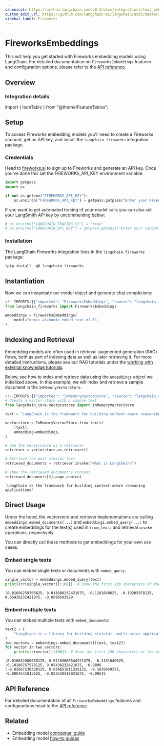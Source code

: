 ```yaml
---
canonical: https://python.langchain.com/v0.2/docs/integrations/text_embedding/fireworks/
custom_edit_url: https://github.com/langchain-ai/langchain/edit/master/docs/docs/integrations/text_embedding/fireworks.ipynb
sidebar_label: Fireworks
---
```


# FireworksEmbeddings

This will help you get started with Fireworks embedding models using LangChain. For detailed documentation on `FireworksEmbeddings` features and configuration options, please refer to the [API reference](https://api.python.langchain.com/en/latest/embeddings/langchain_fireworks.embeddings.FireworksEmbeddings.html).

## Overview

### Integration details

import { ItemTable } from "@theme/FeatureTables";

<ItemTable category="text_embedding" item="Fireworks" />


## Setup

To access Fireworks embedding models you'll need to create a Fireworks account, get an API key, and install the `langchain-fireworks` integration package.

### Credentials

Head to [fireworks.ai](https://fireworks.ai/) to sign up to Fireworks and generate an API key. Once you’ve done this set the FIREWORKS_API_KEY environment variable:

```python
import getpass
import os

if not os.getenv("FIREWORKS_API_KEY"):
    os.environ["FIREWORKS_API_KEY"] = getpass.getpass("Enter your Fireworks API key: ")
```

If you want to get automated tracing of your model calls you can also set your [LangSmith](https://docs.smith.langchain.com/) API key by uncommenting below:

```python
# os.environ["LANGCHAIN_TRACING_V2"] = "true"
# os.environ["LANGCHAIN_API_KEY"] = getpass.getpass("Enter your LangSmith API key: ")
```

### Installation

The LangChain Fireworks integration lives in the `langchain-fireworks` package:

```python
%pip install -qU langchain-fireworks
```

## Instantiation

Now we can instantiate our model object and generate chat completions:

```python
<!--IMPORTS:[{"imported": "FireworksEmbeddings", "source": "langchain_fireworks", "docs": "https://api.python.langchain.com/en/latest/embeddings/langchain_fireworks.embeddings.FireworksEmbeddings.html", "title": "FireworksEmbeddings"}]-->
from langchain_fireworks import FireworksEmbeddings

embeddings = FireworksEmbeddings(
    model="nomic-ai/nomic-embed-text-v1.5",
)
```

## Indexing and Retrieval

Embedding models are often used in retrieval-augmented generation (RAG) flows, both as part of indexing data as well as later retrieving it. For more detailed instructions, please see our RAG tutorials under the [working with external knowledge tutorials](/docs/tutorials/#working-with-external-knowledge).

Below, see how to index and retrieve data using the `embeddings` object we initialized above. In this example, we will index and retrieve a sample document in the `InMemoryVectorStore`.

```python
<!--IMPORTS:[{"imported": "InMemoryVectorStore", "source": "langchain_core.vectorstores", "docs": "https://api.python.langchain.com/en/latest/vectorstores/langchain_core.vectorstores.in_memory.InMemoryVectorStore.html", "title": "FireworksEmbeddings"}]-->
# Create a vector store with a sample text
from langchain_core.vectorstores import InMemoryVectorStore

text = "LangChain is the framework for building context-aware reasoning applications"

vectorstore = InMemoryVectorStore.from_texts(
    [text],
    embedding=embeddings,
)

# Use the vectorstore as a retriever
retriever = vectorstore.as_retriever()

# Retrieve the most similar text
retrieved_documents = retriever.invoke("What is LangChain?")

# show the retrieved document's content
retrieved_documents[0].page_content
```

```output
'LangChain is the framework for building context-aware reasoning applications'
```

## Direct Usage

Under the hood, the vectorstore and retriever implementations are calling `embeddings.embed_documents(...)` and `embeddings.embed_query(...)` to create embeddings for the text(s) used in `from_texts` and retrieval `invoke` operations, respectively.

You can directly call these methods to get embeddings for your own use cases.

### Embed single texts

You can embed single texts or documents with `embed_query`:

```python
single_vector = embeddings.embed_query(text)
print(str(single_vector)[:100])  # Show the first 100 characters of the vector
```
```output
[0.01666259765625, 0.011688232421875, -0.1181640625, -0.10205078125, 0.05438232421875, -0.0890502929
```
### Embed multiple texts

You can embed multiple texts with `embed_documents`:

```python
text2 = (
    "LangGraph is a library for building stateful, multi-actor applications with LLMs"
)
two_vectors = embeddings.embed_documents([text, text2])
for vector in two_vectors:
    print(str(vector)[:100])  # Show the first 100 characters of the vector
```
```output
[0.016632080078125, 0.01165008544921875, -0.1181640625, -0.10186767578125, 0.05438232421875, -0.0890
[-0.02667236328125, 0.036651611328125, -0.1630859375, -0.0904541015625, -0.022430419921875, -0.09545
```
## API Reference

For detailed documentation of all `FireworksEmbeddings` features and configurations head to the [API reference](https://api.python.langchain.com/en/latest/embeddings/langchain_fireworks.embeddings.FireworksEmbeddings.html).

## Related

- Embedding model [conceptual guide](/docs/concepts/#embedding-models)
- Embedding model [how-to guides](/docs/how_to/#embedding-models)